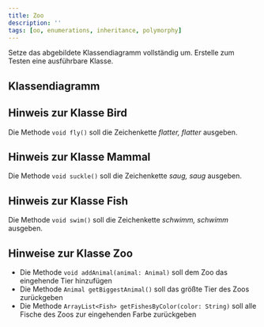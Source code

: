 ```yaml
---
title: Zoo
description: ''
tags: [oo, enumerations, inheritance, polymorphy]
---
```


Setze das abgebildete Klassendiagramm vollständig um. Erstelle zum Testen eine ausführbare Klasse.

## Klassendiagramm


## Hinweis zur Klasse Bird
Die Methode `void fly()` soll die Zeichenkette _flatter, flatter_ ausgeben.

## Hinweis zur Klasse Mammal
Die Methode `void suckle()` soll die Zeichenkette _saug, saug_ ausgeben.

## Hinweis zur Klasse Fish
Die Methode `void swim()` soll die Zeichenkette _schwimm, schwimm_ ausgeben.

## Hinweise zur Klasse Zoo
- Die Methode `void addAnimal(animal: Animal)` soll dem Zoo das eingehende Tier hinzufügen
- Die Methode `Animal getBiggestAnimal()` soll das größte Tier des Zoos zurückgeben
- Die Methode `ArrayList<Fish> getFishesByColor(color: String)` soll alle Fische des Zoos zur eingehenden Farbe zurückgeben
